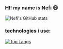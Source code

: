 ### HI! my name is Nefi 😄
![Nefi's GitHub stats](https://github-readme-stats.vercel.app/api?username=NefiJL&show_icons=true&theme=dark)
### technologies i use:
[![Top Langs](https://github-readme-stats.vercel.app/api/top-langs/?username=NefiJL&layout=compact&bg_color=161616&text_color=ffffff&title_color=18f289&langs_count=10)](https://github.com/anuraghazra/github-readme-stats)
<!--
**NefiJL/NefiJL** is a ✨ _special_ ✨ repository because its `README.md` (this file) appears on your GitHub profile.

Here are some ideas to get you started:

- 🔭 I’m currently working on ...
- 🌱 I’m currently learning ...
- 👯 I’m looking to collaborate on ...
- 🤔 I’m looking for help with ...
- 💬 Ask me about ...
- 📫 How to reach me: ...
- 😄 Pronouns: ...
- ⚡ Fun fact: ...
-->
